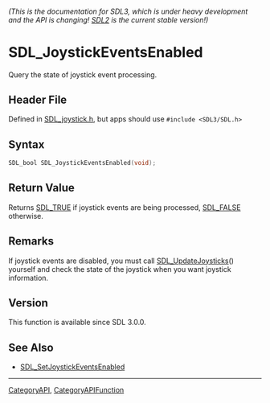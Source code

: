 ###### (This is the documentation for SDL3, which is under heavy development and the API is changing! [SDL2](https://wiki.libsdl.org/SDL2/) is the current stable version!)
# SDL_JoystickEventsEnabled

Query the state of joystick event processing.

## Header File

Defined in [SDL_joystick.h](https://github.com/libsdl-org/SDL/blob/main/include/SDL3/SDL_joystick.h), but apps should use `#include <SDL3/SDL.h>`

## Syntax

```c
SDL_bool SDL_JoystickEventsEnabled(void);

```

## Return Value

Returns [SDL_TRUE](SDL_TRUE) if joystick events are being processed,
[SDL_FALSE](SDL_FALSE) otherwise.

## Remarks

If joystick events are disabled, you must call
[SDL_UpdateJoysticks](SDL_UpdateJoysticks)() yourself and check the state
of the joystick when you want joystick information.

## Version

This function is available since SDL 3.0.0.

## See Also

* [SDL_SetJoystickEventsEnabled](SDL_SetJoystickEventsEnabled)

----
[CategoryAPI](CategoryAPI), [CategoryAPIFunction](CategoryAPIFunction)

